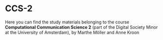 # CCS-2
Here you can find the study materials belonging to the course **Computational Communication Science 2** (part of the Digital Society Minor at the University of Amsterdam), by Marthe Möller and Anne Kroon
